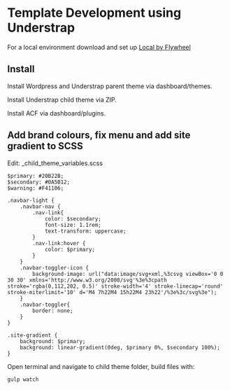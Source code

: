 # Template Development using Understrap

For a local environment download and set up [Local by Flywheel](https://local.getflywheel.com/)

## Install

Install Wordpress and Understrap parent theme via dashboard/themes.

Install Understrap child theme via ZIP.

Install ACF via dashboard/plugins.

## Add brand colours, fix menu and add site gradient to SCSS

Edit:  _child_theme_variables.scss


```
$primary: #20B22B;
$secondary: #0A5B12;
$warning: #F41106;

.navbar-light {
    .navbar-nav {
        .nav-link{
            color: $secondary;
            font-size: 1.1rem;
            text-transform: uppercase;
        }
        .nav-link:hover {
            color: $primary;
        }
    }
    .navbar-toggler-icon {
        background-image: url("data:image/svg+xml,%3csvg viewBox='0 0 30 30' xmlns='http://www.w3.org/2000/svg'%3e%3cpath stroke='rgba(0,112,202, 0.5)' stroke-width='4' stroke-linecap='round' stroke-miterlimit='10' d='M4 7h22M4 15h22M4 23h22'/%3e%3c/svg%3e"); 
    }
    .navbar-toggler{
        border: none;
    }   
}

.site-gradient {
    background: $primary;
    background: linear-gradient(0deg, $primary 0%, $secondary 100%);
}
```

Open terminal and navigate to child theme folder, build files with:



```
gulp watch
```

